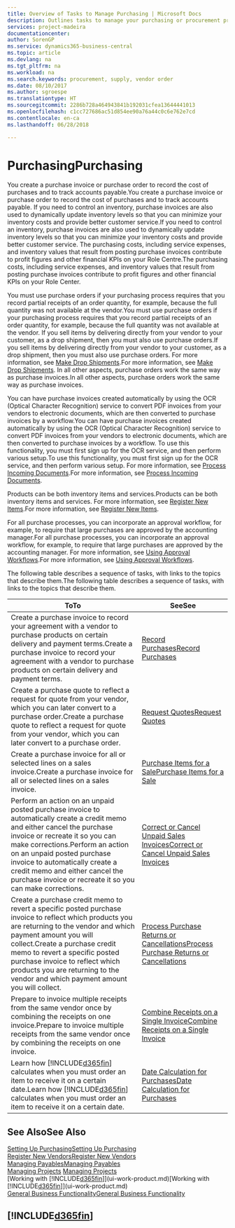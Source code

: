 ```yaml
---
title: Overview of Tasks to Manage Purchasing | Microsoft Docs
description: Outlines tasks to manage your purchasing or procurement processes, including how purchase invoices and purchase orders work.
services: project-madeira
documentationcenter: 
author: SorenGP
ms.service: dynamics365-business-central
ms.topic: article
ms.devlang: na
ms.tgt_pltfrm: na
ms.workload: na
ms.search.keywords: procurement, supply, vendor order
ms.date: 08/10/2017
ms.author: sgroespe
ms.translationtype: HT
ms.sourcegitcommit: 2286b728a464943841b192031cfea13644441013
ms.openlocfilehash: c1cc727686ac51d854ee90a76a44c0c6e762e7cd
ms.contentlocale: en-ca
ms.lasthandoff: 06/28/2018

---
```

# <a name="purchasing"></a><span data-ttu-id="d64eb-103">Purchasing</span><span class="sxs-lookup"><span data-stu-id="d64eb-103">Purchasing</span></span>
<span data-ttu-id="d64eb-104">You create a purchase invoice or purchase order to record the cost of purchases and to track accounts payable.</span><span class="sxs-lookup"><span data-stu-id="d64eb-104">You create a purchase invoice or purchase order to record the cost of purchases and to track accounts payable.</span></span> <span data-ttu-id="d64eb-105">If you need to control an inventory, purchase invoices are also used to dynamically update inventory levels so that you can minimize your inventory costs and provide better customer service.</span><span class="sxs-lookup"><span data-stu-id="d64eb-105">If you need to control an inventory, purchase invoices are also used to dynamically update inventory levels so that you can minimize your inventory costs and provide better customer service.</span></span> <span data-ttu-id="d64eb-106">The purchasing costs, including service expenses, and inventory values that result from posting purchase invoices contribute to profit figures and other financial KPIs on your Role Centre.</span><span class="sxs-lookup"><span data-stu-id="d64eb-106">The purchasing costs, including service expenses, and inventory values that result from posting purchase invoices contribute to profit figures and other financial KPIs on your Role Center.</span></span>

<span data-ttu-id="d64eb-107">You must use purchase orders if your purchasing process requires that you record partial receipts of an order quantity, for example, because the full quantity was not available at the vendor.</span><span class="sxs-lookup"><span data-stu-id="d64eb-107">You must use purchase orders if your purchasing process requires that you record partial receipts of an order quantity, for example, because the full quantity was not available at the vendor.</span></span> <span data-ttu-id="d64eb-108">If you sell items by delivering directly from your vendor to your customer, as a drop shipment, then you must also use purchase orders.</span><span class="sxs-lookup"><span data-stu-id="d64eb-108">If you sell items by delivering directly from your vendor to your customer, as a drop shipment, then you must also use purchase orders.</span></span> <span data-ttu-id="d64eb-109">For more information, see [Make Drop Shipments](sales-how-drop-shipment.md).</span><span class="sxs-lookup"><span data-stu-id="d64eb-109">For more information, see [Make Drop Shipments](sales-how-drop-shipment.md).</span></span> <span data-ttu-id="d64eb-110">In all other aspects, purchase orders work the same way as purchase invoices.</span><span class="sxs-lookup"><span data-stu-id="d64eb-110">In all other aspects, purchase orders work the same way as purchase invoices.</span></span>

<span data-ttu-id="d64eb-111">You can have purchase invoices created automatically by using the OCR (Optical Character Recognition) service to convert PDF invoices from your vendors to electronic documents, which are then converted to purchase invoices by a workflow.</span><span class="sxs-lookup"><span data-stu-id="d64eb-111">You can have purchase invoices created automatically by using the OCR (Optical Character Recognition) service to convert PDF invoices from your vendors to electronic documents, which are then converted to purchase invoices by a workflow.</span></span> <span data-ttu-id="d64eb-112">To use this functionality, you must first sign up for the OCR service, and then perform various setup.</span><span class="sxs-lookup"><span data-stu-id="d64eb-112">To use this functionality, you must first sign up for the OCR service, and then perform various setup.</span></span> <span data-ttu-id="d64eb-113">For more information, see [Process Incoming Documents](across-process-income-documents.md).</span><span class="sxs-lookup"><span data-stu-id="d64eb-113">For more information, see [Process Incoming Documents](across-process-income-documents.md).</span></span>      

<span data-ttu-id="d64eb-114">Products can be both inventory items and services.</span><span class="sxs-lookup"><span data-stu-id="d64eb-114">Products can be both inventory items and services.</span></span> <span data-ttu-id="d64eb-115">For more information, see [Register New Items](inventory-how-register-new-items.md).</span><span class="sxs-lookup"><span data-stu-id="d64eb-115">For more information, see [Register New Items](inventory-how-register-new-items.md).</span></span>

<span data-ttu-id="d64eb-116">For all purchase processes, you can incorporate an approval workflow, for example, to require that large purchases are approved by the accounting manager.</span><span class="sxs-lookup"><span data-stu-id="d64eb-116">For all purchase processes, you can incorporate an approval workflow, for example, to require that large purchases are approved by the accounting manager.</span></span> <span data-ttu-id="d64eb-117">For more information, see [Using Approval Workflows](across-how-use-approval-workflows.md).</span><span class="sxs-lookup"><span data-stu-id="d64eb-117">For more information, see [Using Approval Workflows](across-how-use-approval-workflows.md).</span></span>

<span data-ttu-id="d64eb-118">The following table describes a sequence of tasks, with links to the topics that describe them.</span><span class="sxs-lookup"><span data-stu-id="d64eb-118">The following table describes a sequence of tasks, with links to the topics that describe them.</span></span>

| <span data-ttu-id="d64eb-119">To</span><span class="sxs-lookup"><span data-stu-id="d64eb-119">To</span></span> | <span data-ttu-id="d64eb-120">See</span><span class="sxs-lookup"><span data-stu-id="d64eb-120">See</span></span> |
| --- | --- |
| <span data-ttu-id="d64eb-121">Create a purchase invoice to record your agreement with a vendor to purchase products on certain delivery and payment terms.</span><span class="sxs-lookup"><span data-stu-id="d64eb-121">Create a purchase invoice to record your agreement with a vendor to purchase products on certain delivery and payment terms.</span></span> |[<span data-ttu-id="d64eb-122">Record Purchases</span><span class="sxs-lookup"><span data-stu-id="d64eb-122">Record Purchases</span></span>](purchasing-how-record-purchases.md) |
|<span data-ttu-id="d64eb-123">Create a purchase quote to reflect a request for quote from your vendor, which you can later convert to a purchase order.</span><span class="sxs-lookup"><span data-stu-id="d64eb-123">Create a purchase quote to reflect a request for quote from your vendor, which you can later convert to a purchase order.</span></span>|[<span data-ttu-id="d64eb-124">Request Quotes</span><span class="sxs-lookup"><span data-stu-id="d64eb-124">Request Quotes</span></span>](purchasing-how-request-quotes.md)|
| <span data-ttu-id="d64eb-125">Create a purchase invoice for all or selected lines on a sales invoice.</span><span class="sxs-lookup"><span data-stu-id="d64eb-125">Create a purchase invoice for all or selected lines on a sales invoice.</span></span> |[<span data-ttu-id="d64eb-126">Purchase Items for a Sale</span><span class="sxs-lookup"><span data-stu-id="d64eb-126">Purchase Items for a Sale</span></span>](purchasing-how-purchase-products-sale.md) |
| <span data-ttu-id="d64eb-127">Perform an action on an unpaid posted purchase invoice to automatically create a credit memo and either cancel the purchase invoice or recreate it so you can make corrections.</span><span class="sxs-lookup"><span data-stu-id="d64eb-127">Perform an action on an unpaid posted purchase invoice to automatically create a credit memo and either cancel the purchase invoice or recreate it so you can make corrections.</span></span> |[<span data-ttu-id="d64eb-128">Correct or Cancel Unpaid Sales Invoices</span><span class="sxs-lookup"><span data-stu-id="d64eb-128">Correct or Cancel Unpaid Sales Invoices</span></span>](purchasing-how-correct-cancel-unpaid-purchase-invoices.md) |
| <span data-ttu-id="d64eb-129">Create a purchase credit memo to revert a specific posted purchase invoice to reflect which products you are returning to the vendor and which payment amount you will collect.</span><span class="sxs-lookup"><span data-stu-id="d64eb-129">Create a purchase credit memo to revert a specific posted purchase invoice to reflect which products you are returning to the vendor and which payment amount you will collect.</span></span> |[<span data-ttu-id="d64eb-130">Process Purchase Returns or Cancellations</span><span class="sxs-lookup"><span data-stu-id="d64eb-130">Process Purchase Returns or Cancellations</span></span>](purchasing-how-register-new-vendors.md) |
|<span data-ttu-id="d64eb-131">Prepare to invoice multiple receipts from the same vendor once by combining the receipts on one invoice.</span><span class="sxs-lookup"><span data-stu-id="d64eb-131">Prepare to invoice multiple receipts from the same vendor once by combining the receipts on one invoice.</span></span>|[<span data-ttu-id="d64eb-132">Combine Receipts on a Single Invoice</span><span class="sxs-lookup"><span data-stu-id="d64eb-132">Combine Receipts on a Single Invoice</span></span>](purchasing-how-to-combine-receipts.md)|
| <span data-ttu-id="d64eb-133">Learn how [!INCLUDE[d365fin](includes/d365fin_md.md)] calculates when you must order an item to receive it on a certain date.</span><span class="sxs-lookup"><span data-stu-id="d64eb-133">Learn how [!INCLUDE[d365fin](includes/d365fin_md.md)] calculates when you must order an item to receive it on a certain date.</span></span>|[<span data-ttu-id="d64eb-134">Date Calculation for Purchases</span><span class="sxs-lookup"><span data-stu-id="d64eb-134">Date Calculation for Purchases</span></span>](purchasing-date-calculation-for-purchases.md)|

## <a name="see-also"></a><span data-ttu-id="d64eb-135">See Also</span><span class="sxs-lookup"><span data-stu-id="d64eb-135">See Also</span></span>
[<span data-ttu-id="d64eb-136">Setting Up Purchasing</span><span class="sxs-lookup"><span data-stu-id="d64eb-136">Setting Up Purchasing</span></span>](purchasing-setup-purchasing.md)  
[<span data-ttu-id="d64eb-137">Register New Vendors</span><span class="sxs-lookup"><span data-stu-id="d64eb-137">Register New Vendors</span></span>](purchasing-how-register-new-vendors.md)  
[<span data-ttu-id="d64eb-138">Managing Payables</span><span class="sxs-lookup"><span data-stu-id="d64eb-138">Managing Payables</span></span>](payables-manage-payables.md)  
<span data-ttu-id="d64eb-139">[Managing Projects](projects-manage-projects.md)  </span><span class="sxs-lookup"><span data-stu-id="d64eb-139">[Managing Projects](projects-manage-projects.md)  </span></span>  
<span data-ttu-id="d64eb-140">[Working with [!INCLUDE[d365fin](includes/d365fin_md.md)]](ui-work-product.md)</span><span class="sxs-lookup"><span data-stu-id="d64eb-140">[Working with [!INCLUDE[d365fin](includes/d365fin_md.md)]](ui-work-product.md)</span></span>  
[<span data-ttu-id="d64eb-141">General Business Functionality</span><span class="sxs-lookup"><span data-stu-id="d64eb-141">General Business Functionality</span></span>](ui-across-business-areas.md)

## [!INCLUDE[d365fin](includes/free_trial_md.md)]  
 

